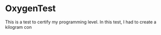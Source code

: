 # OxygenTest
This is a test to certify my programming level. In this test, I had to create a kilogram con                                  
   
